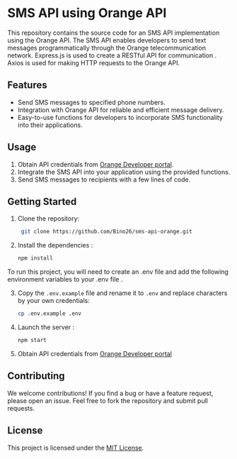 # SMS API using Orange API

This repository contains the source code for an SMS API implementation using the Orange API. The SMS API enables developers to send text messages programmatically through the Orange telecommunication network.
Express.js is used to create a RESTful API for communication . 
Axios is used for making HTTP requests to the Orange API.

## Features
- Send SMS messages to specified phone numbers.
- Integration with Orange API for reliable and efficient message delivery.
- Easy-to-use functions for developers to incorporate SMS functionality into their applications.

## Usage
1. Obtain API credentials from [Orange Developer portal](https://developer.orange.com/apis/sms/overview).
2. Integrate the SMS API into your application using the provided functions.
3. Send SMS messages to recipients with a few lines of code.

## Getting Started

1. Clone the repository:
    ```bash
     git clone https://github.com/Bino26/sms-api-orange.git
    ```

2. Install the dependencies :

    ```bash
    npm install
    ```

 To run this project, you will need to create an .env file and add the following environment variables to your .env file .
 
3. Copy the `.env.example` file and rename it to `.env` and replace characters by your own credentials:
     ```bash
    cp .env.example .env
    ```
4. Launch the server :

    ```bash
    npm start 
    ```
5. Obtain API credentials from [Orange Developer portal](https://developer.orange.com/apis/sms/overview)
      
## Contributing
We welcome contributions! If you find a bug or have a feature request, please open an issue. Feel free to fork the repository and submit pull requests.

## License
This project is licensed under the [MIT License](LICENSE).
